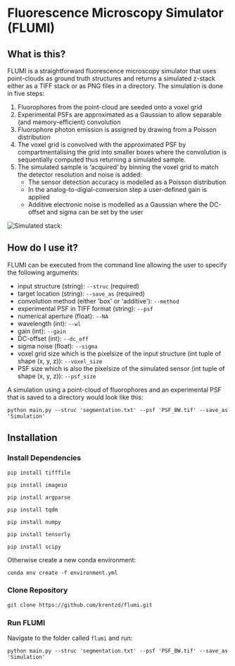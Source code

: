# Fluorescence Microscopy Simulator (FLUMI)

## What is this?

FLUMI is a straightforward fluorescence microscopy simulator that uses point-clouds as ground truth structures and returns a simulated z-stack either as a TIFF stack or as PNG files in a directory. The simulation is done in five steps: 
1. Fluorophores from the point-cloud are seeded onto a voxel grid
2. Experimental PSFs are approximated as a Gaussian to allow separable (and memory-efficient) convolution
3. Fluorophore photon emission is assigned by drawing from a Poisson distribution
4. The voxel grid is convolved with the approximated PSF by compartmentalising the grid into smaller boxes where the convolution is sequentially computed thus returning a simulated sample.
5. The simulated sample is ‘acquired’ by binning the voxel grid to match the detector resolution and noise is added:
    - The sensor detection accuracy is modelled as a Poisson distribution 
    - In the analog-to-digial-conversion step a user-defined gain is applied
    - Additive electronic noise is modelled as a Gaussian where the DC-offset and sigma can be set by the user

![Simulated stack:](https://github.com/krentzd/project-superball/blob/master/colour_stack.gif)

## How do I use it?

FLUMI can be executed from the command line allowing the user to specify the following arguments:
- input structure (string): `--struc` (required)
- target location (string): `--save_as` (required)
- convolution method (either 'box' or 'additive'): `--method`
- experimental PSF in TIFF format (string): `--psf`
- numerical aperture (float): `--NA`
- wavelength (int): `--wl`
- gain (int): `--gain`
- DC-offset (int): `--dc_off`
- sigma noise (float): `--sigma`
- voxel grid size which is the pixelsize of the input structure (int tuple of shape (x, y, z)): `--voxel_size`
- PSF size which is also the pixelsize of the simulated sensor (int tuple of shape (x, y, z)): `--psf_size`

A simulation using a point-cloud of fluorophores and an experimental PSF that is saved to a directory would look like this:
```
python main.py --struc 'segmentation.txt' --psf 'PSF_BW.tif' --save_as 'Simulation'
```

## Installation 
### Install Dependencies  
```
pip install tifffile
```
```
pip install imageio
```
```
pip install argparse
```
```
pip install tqdm
```
```
pip install numpy
```
```
pip install tensorly
```
```
pip install scipy
```

Otherwise create a new conda environment:
```
conda env create -f environment.yml
```

### Clone Repository
```
git clone https://github.com/krentzd/flumi.git
```

### Run FLUMI
Navigate to the folder called `flumi` and run:
```
python main.py --struc 'segmentation.txt' --psf 'PSF_BW.tif' --save_as 'Simulation'
```

